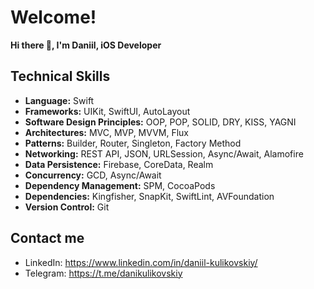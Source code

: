 # Welcome!
**Hi there 👋, I'm Daniil, iOS Developer**  

## **Technical Skills**
- **Language:** Swift
- **Frameworks:** UIKit, SwiftUI, AutoLayout
- **Software Design Principles:** OOP, POP, SOLID, DRY, KISS, YAGNI  
- **Architectures:** MVC, MVP, MVVM, Flux 
- **Patterns:** Builder, Router, Singleton, Factory Method  
- **Networking:** REST API, JSON, URLSession, Async/Await, Alamofire  
- **Data Persistence:** Firebase, CoreData, Realm
- **Concurrency:** GCD, Async/Await
- **Dependency Management:** SPM, CocoaPods   
- **Dependencies:** Kingfisher, SnapKit, SwiftLint, AVFoundation  
- **Version Control:** Git   

## Contact me

- LinkedIn: https://www.linkedin.com/in/daniil-kulikovskiy/
- Telegram: https://t.me/danikulikovskiy
